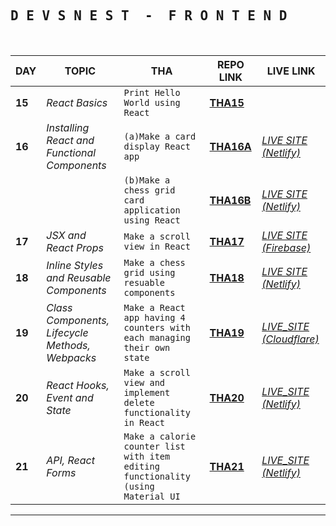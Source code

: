<h2>
    <samp> D E V S N E S T &nbsp;-&nbsp; F R O N T E N D</samp>
</h2>
<br/>

| **DAY** | **TOPIC**                                       | **THA**                                                                          | **REPO LINK**                                                                                                                                                          | **LIVE LINK**                                                                    |
| ------- | ----------------------------------------------- | -------------------------------------------------------------------------------- | ---------------------------------------------------------------------------------------------------------------------------------------------------------------------- | -------------------------------------------------------------------------------- |
| **15**  | _React Basics_                                  | `Print Hello World using React`                                                  | [**THA15**](https://github.com/thisiskartikgupta/Devsnest-Frontend/tree/main/Day%2015%20-%20React%20Basics/THA)                                                        |
| **16**  | _Installing React and Functional Components_    | `(a)Make a card display React app `                                              | [**THA16A**](https://github.com/thisiskartikgupta/Devsnest-Frontend/tree/main/Day%2016%20-%20Installing%20React%20and%20Functional%20Components/THA/react-cards)       | [_LIVE SITE (Netlify)_](https://thisiskartikgupta-react-cards.netlify.app/)      |
|         |                                                 | `(b)Make a chess grid card application using React`                              | [**THA16B**](https://github.com/thisiskartikgupta/Devsnest-Frontend/tree/main/Day%2016%20-%20Installing%20React%20and%20Functional%20Components/THA2/react-chess-grid) | [_LIVE SITE (Netlify)_](https://react-chess-grid-thisiskartikgupta.netlify.app/) |
| **17**  | _JSX and React Props_                           | `Make a scroll view in React`                                                    | [**THA17**](https://github.com/thisiskartikgupta/Devsnest-Frontend/tree/main/Day%2017%20-%20JSX%20and%20React%20Props/THA/react-scroll-view)                           | [_LIVE SITE (Firebase)_](https://thisiskartikgupta-scrollview.web.app/)          |
| **18**  | _Inline Styles and Reusable Components_         | `Make a chess grid using resuable components`                                    | [**THA18**](https://github.com/thisiskartikgupta/Devsnest-Frontend/tree/main/Day%2018%20-%20Inline%20Styles%20and%20Reusable%20Components/THA/chess-grid-2)            | [_LIVE SITE (Netlify)_](https://chess-grid-2-tikg.netlify.app/)                  |
| **19**  | _Class Components, Lifecycle Methods, Webpacks_ | `Make a React app having 4 counters with each managing their own state`          | [**THA19**](https://github.com/thisiskartikgupta/Devsnest-Frontend/tree/main/Day%2019%20-%20Class%20Components%2C%20Lifecycle%20Methods%20and%20%20Webpacks/THA)       | [_LIVE_SITE (Cloudflare)_](https://four-counters.thisiskartikgupta.workers.dev/) |
| **20**  | _React Hooks, Event and State_                  | `Make a scroll view and implement delete functionality in React`                 | [**THA20**](https://github.com/siddhant-roy/Frontend-THAs/tree/main/Day%2020)                                                                                          | [_LIVE_SITE (Netlify)_](https://siddhant-roy-day20.netlify.app/)                 |
| **21**  | _API, React Forms_                              | `Make a calorie counter list with item editing functionality (using Material UI` | [**THA21**](https://github.com/siddhant-roy/Frontend-THAs/tree/main/Day%2021)                                                                                          | [_LIVE_SITE (Netlify)_](https://siddhant-roy-day21.netlify.app/)                 |

---
